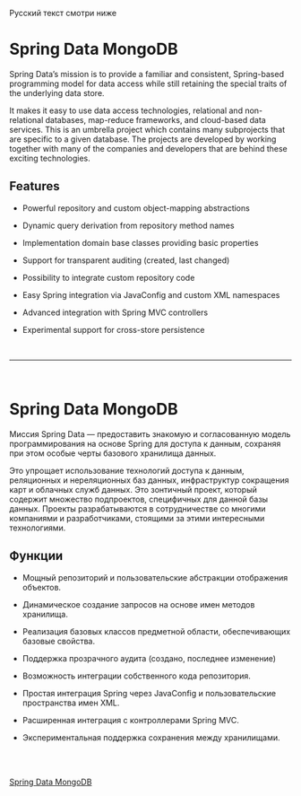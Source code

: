 Русский текст смотри ниже


# Spring Data MongoDB

Spring Data’s mission is to provide a familiar and consistent, Spring-based programming model for data access while still retaining the special traits of the underlying data store.

It makes it easy to use data access technologies, relational and non-relational databases, map-reduce frameworks, and cloud-based data services. This is an umbrella project which contains many subprojects that are specific to a given database. The projects are developed by working together with many of the companies and developers that are behind these exciting technologies.

## Features

- Powerful repository and custom object-mapping abstractions

- Dynamic query derivation from repository method names

- Implementation domain base classes providing basic properties

- Support for transparent auditing (created, last changed)

- Possibility to integrate custom repository code

- Easy Spring integration via JavaConfig and custom XML namespaces

- Advanced integration with Spring MVC controllers

- Experimental support for cross-store persistence


<br/><hr/><br/>


# Spring Data MongoDB

Миссия Spring Data — предоставить знакомую и согласованную модель программирования на основе Spring для доступа к данным, сохраняя при этом особые черты базового хранилища данных.

Это упрощает использование технологий доступа к данным, реляционных и нереляционных баз данных, инфраструктур сокращения карт и облачных служб данных. Это зонтичный проект, который содержит множество подпроектов, специфичных для данной базы данных. Проекты разрабатываются в сотрудничестве со многими компаниями и разработчиками, стоящими за этими интересными технологиями.

## Функции

- Мощный репозиторий и пользовательские абстракции отображения объектов.

- Динамическое создание запросов на основе имен методов хранилища.

- Реализация базовых классов предметной области, обеспечивающих базовые свойства.

- Поддержка прозрачного аудита (создано, последнее изменение)

- Возможность интеграции собственного кода репозитория.

- Простая интеграция Spring через JavaConfig и пользовательские пространства имен XML.

- Расширенная интеграция с контроллерами Spring MVC.

- Экспериментальная поддержка сохранения между хранилищами.

<br/><br/>

<a href="https://docs.spring.io/spring-data/mongodb/reference/index.html" target="_blank">Spring Data MongoDB</a>
